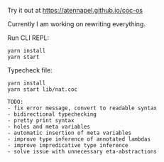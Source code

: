 Try it out at https://atennapel.github.io/coc-os

Currently I am working on rewriting everything.

Run CLI REPL:
```
yarn install
yarn start
```

Typecheck file:
```
yarn install
yarn start lib/nat.coc
```

```
TODO:
- fix error message, convert to readable syntax
- bidirectional typechecking
- pretty print syntax
- holes and meta variables
- automatic insertion of meta variables
- improve type inference of annotated lambdas
- improve impredicative type inference
- solve issue with unnecessary eta-abstractions
```
